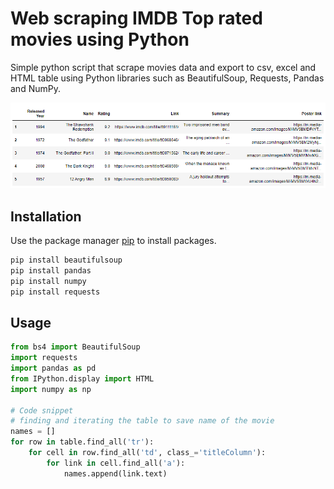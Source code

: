 # Web scraping IMDB Top rated movies using Python

Simple python script that scrape movies data and export to csv, excel and HTML table using Python libraries such as BeautifulSoup, Requests, Pandas and NumPy.

![](screenshot.png)

## Installation

Use the package manager [pip](https://pypi.org/) to install packages.

```bash
pip install beautifulsoup
pip install pandas
pip install numpy
pip install requests
```

## Usage

```python
from bs4 import BeautifulSoup
import requests
import pandas as pd
from IPython.display import HTML
import numpy as np

# Code snippet
# finding and iterating the table to save name of the movie
names = []
for row in table.find_all('tr'):
    for cell in row.find_all('td', class_='titleColumn'):
        for link in cell.find_all('a'):
            names.append(link.text)
```



